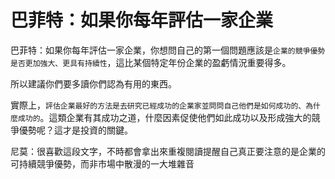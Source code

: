# 巴菲特：如果你每年評估一家企業


巴菲特：如果你每年評估一家企業，你想問自己的第一個問題應該是`企業的競爭優勢是否更加強大、更具有持續性`，這比某個特定年份企業的盈虧情況重要得多。

所以建議你們要多讀你們認為有用的東西。

實際上，`評估企業最好的方法是去研究已經成功的企業家並問問自己他們是如何成功的、為什麼成功的`。這類企業有其成功之道，什麼因素促使他們如此成功以及形成強大的競爭優勢呢？這才是投資的關鍵。

尼莫：很喜歡這段文字，不時都會拿出來重複閱讀提醒自己真正要注意的是企業的可持續競爭優勢，而非市場中散漫的一大堆雜音